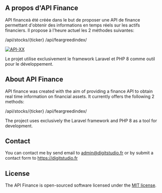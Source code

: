 
## A propos d'API Finance
API financeà été créée dans le but de proposer une API de finance permettant d'obtenir des informations en temps réels sur les actifs financiers.
Il propose à l'heure actuel les 2 méthodes suivantes: 

/api/stocks/{ticker}
/api/feargreedindex/

<a href="https://ibb.co/rxkcZ5B"><img src="https://i.ibb.co/m9JXHhn/API-XX.png" alt="API-XX" border="0"></a>

Le projet utilise exclusivement le framework Laravel et PHP 8 comme outil pour le développement.


## About API Finance

API finance was created with the aim of providing a finance API to obtain real time information on financial assets. It currently offers the following 2 methods:

/api/stocks/{ticker}
/api/feargreedindex/


The project uses exclusively the Laravel framework and PHP 8 as a tool for development.


## Contact

You can contact me by send email to admin@digitstudio.fr or by submit a contact form to https://digitstudio.fr 

## License

The API Finance is open-sourced software licensed under the [MIT license](https://opensource.org/licenses/MIT).
